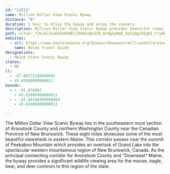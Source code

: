 ```yaml
---
id: "11512"
name: Million Dollar View Scenic Byway
distance: "8"
duration: 1 hour to drive the byway and enjoy the scenery.
description: Million Dollar View Scenic Byway provides beautiful views of Peekaboo Mountain and the Grand Lake. This densely populated wildlife area guarantees an up-close view of moose, deer, eagles, and more.
path: w|tuG~_f}KsA]}GuDuImHkNkC}DSmCw@wZiN_QcHgGyBmD_AsEy@g[kEgAI_C?yALsAXyCjAe\jR_VbOwg@nXmDfC_DfDyAhAsCtAmC~@mNxCeBR}g@~AmXdC{XfEqu@tNi_@bG}Hv@aFPcHEuGWgn@iG{N_Ci]yI_u@eUcKyBe]gFgFqAcDkAmI{Dy@w@e_@kWcN{IaPcLyAmAgWgPuMqCcK{@oHmAaG_BwHwCwFcCiDqBiE{Cmc@o_@mDyBsGcC}F}AwGgAmF[aFLmFj@iCf@gKdDcIrC
websites:
  - url: https://www.exploremaine.org/byways/downeast/milliondollarview.shtml
    name: Maine Travel Guide
designations:
  - Maine State Scenic Byway
states:
  - ME
ll:
  - -67.86575299999993
  - 45.65980900000011
bounds:
  - - -67.876083
    - 45.65980900000011
  - - -67.84190399999994
    - 45.82008000000013

---
```


The Million Dollar View Scenic Byway lies in the southeastern most section of Aroostook County and northern Washington County near the Canadian Province of New Brunswick. These eight miles showcase some of the most beautiful viewsheds in eastern Maine. This corridor passes near the summit of Peekaboo Mountain which provides an overlook of Grand Lake into the spectacular western mountainous region of New Brunswick, Canada. As the principal connecting corridor for Aroostook County and "Downeast" Maine, the byway provides a significant wildlife viewing area for the moose, eagle, bear, and deer common to this region of the state.
